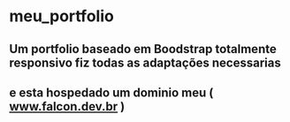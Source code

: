 # meu_portfolio

## Um portfolio baseado em Boodstrap totalmente responsivo fiz todas as adaptações necessarias
## e esta hospedado um dominio meu ( www.falcon.dev.br )
